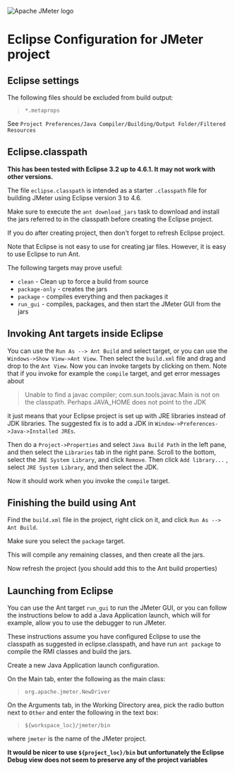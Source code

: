 ![Apache JMeter logo](https://jmeter.apache.org/images/logo.svg)
# Eclipse Configuration for JMeter project

## Eclipse settings

The following files should be excluded from build output:

> `*.metaprops`

See `Project Preferences/Java Compiler/Building/Output Folder/Filtered Resources`


## Eclipse.classpath

**This has been tested with Eclipse 3.2 up to 4.6.1. It may not work with other versions.**

The file `eclipse.classpath` is intended as a starter `.classpath` file
for building JMeter using Eclipse version 3 to 4.6.

Make sure to execute the `ant download_jars` task to download and install the jars referred
to in the classpath before creating the Eclipse project.

If you do after creating project, then don't forget to refresh Eclipse project.

Note that Eclipse is not easy to use for creating jar files.
However, it is easy to use Eclipse to run Ant.

The following targets may prove useful:

  - `clean` - Clean up to force a build from source
  - `package-only` - creates the jars
  - `package` - compiles everything and then packages it
  - `run_gui` - compiles, packages, and then start the JMeter GUI from the jars

## Invoking Ant targets inside Eclipse

You can use the `Run As --> Ant Build` and select target, or you can use
the `Windows->Show View->Ant View`. Then select the `build.xml` file and
drag and drop to the `Ant View`.
Now you can invoke targets by clicking on them.
Note that if you invoke for example the `compile` target, and get error
messages about


> Unable to find a javac compiler;
  com.sun.tools.javac.Main is not on the classpath.
  Perhaps JAVA_HOME does not point to the JDK


it just means that your Eclipse project is set up with JRE libraries instead of JDK libraries.
The suggested fix is to add a JDK in `Window->Preferences->Java->Installed JREs`.

Then do a `Project->Properties` and select `Java Build Path` in the left pane, and then
select the `Libraries` tab in the right pane. Scroll to the bottom, select the `JRE System Library`,
and click `Remove`. Then click `Add library...` , select `JRE System Library`, and then select
the JDK.

Now it should work when you invoke the `compile` target.


## Finishing the build using Ant

Find the `build.xml` file in the project,
right click on it, and click `Run As --> Ant Build`.

Make sure you select the `package` target.

This will compile any remaining classes,
and then create all the jars.

Now refresh the project (you should add this to the Ant build properties)

## Launching from Eclipse

You can use the Ant target `run_gui` to run the JMeter GUI, or you can follow the instructions
below to add a Java Application launch, which will for example, allow you to use the debugger to
run JMeter.

These instructions assume you have configured Eclipse to use the classpath
as suggested in eclipse.classpath, and have run `ant package` to compile
the RMI classes and build the jars.

Create a new Java Application launch configuration.

On the Main tab, enter the following as the main class:

> `org.apache.jmeter.NewDriver`

On the Arguments tab, in the Working Directory area, pick the radio
button next to `Other` and enter the following in the text box:

> `${workspace_loc}/jmeter/bin`

 where `jmeter` is the name of the JMeter project.

 **It would be nicer to use `${project_loc}/bin` but unfortunately the Eclipse Debug view does not seem to preserve any of the project variables**
